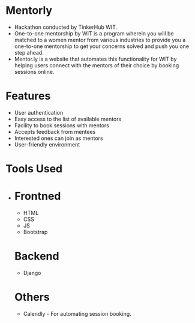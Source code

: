 # Mentorly
- Hackathon conducted by TinkerHub WIT.
- One-to-one mentorship by WIT is a program wherein you will be matched to a women mentor from various industries to provide you a one-to-one mentorship to get your concerns solved and push you one step ahead.
- Mentor.ly is a website that automates this functionality for WIT by helping users connect with the mentors of their choice by booking sessions online.
# Features
- User authentication
- Easy access to the list of available mentors
- Facility to book sessions with mentors
- Accepts feedback from mentees
- Interested ones can join as mentors
- User-friendly environment
# Tools Used
- # Frontned
  - HTML
  - CSS
  - JS
  - Bootstrap
  # Backend
  - Django
  # Others
  - Calendly - For automating session booking.
